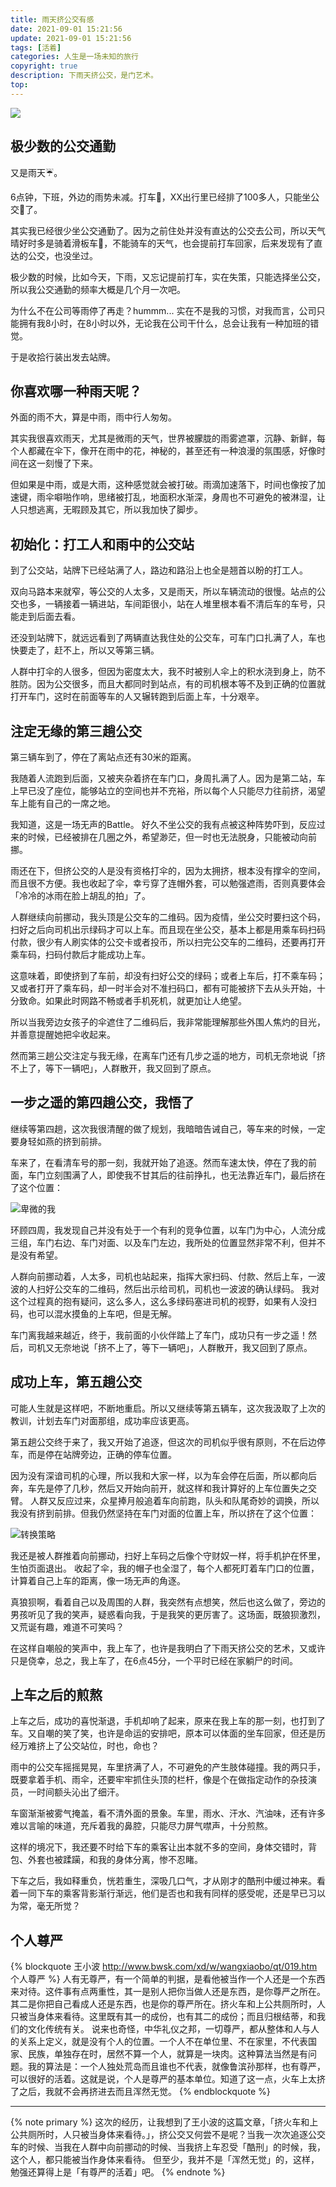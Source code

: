 ```yaml
---
title: 雨天挤公交有感
date: 2021-09-01 15:21:56
update: 2021-09-01 15:21:56
tags: [活着]
categories: 人生是一场未知的旅行
copyright: true
description: 下雨天挤公交，是门艺术。
top:
---
```


<img src="https://i.loli.net/2021/09/13/CgLRPnaU5dDvuSx.jpg" >

## 极少数的公交通勤

又是雨天☔️。

6点钟，下班，外边的雨势未减。打车🚕，XX出行里已经排了100多人，只能坐公交🚌了。

其实我已经很少坐公交通勤了。因为之前住处并没有直达的公交去公司，所以天气晴好时多是骑着滑板车🛴，不能骑车的天气，也会提前打车回家，后来发现有了直达的公交，也没坐过。

极少数的时候，比如今天，下雨，又忘记提前打车，实在失策，只能选择坐公交，所以我公交通勤的频率大概是几个月一次吧。

为什么不在公司等雨停了再走？hummm... 实在不是我的习惯，对我而言，公司只能拥有我8小时，在8小时以外，无论我在公司干什么，总会让我有一种加班的错觉。

于是收拾行装出发去站牌。

## 你喜欢哪一种雨天呢？

外面的雨不大，算是中雨，雨中行人匆匆。

其实我很喜欢雨天，尤其是微雨的天气，世界被朦胧的雨雾遮罩，沉静、新鲜，每个人都藏在伞下，像开在雨中的花，神秘的，甚至还有一种浪漫的氛围感，好像时间在这一刻慢了下来。

但如果是中雨，或是大雨，这种感觉就会被打破。雨滴加速落下，时间也像按了加速键，雨伞噼啪作响，思绪被打乱，地面积水渐深，身周也不可避免的被淋湿，让人只想逃离，无暇顾及其它，所以我加快了脚步。

## 初始化：打工人和雨中的公交站

到了公交站，站牌下已经站满了人，路边和路沿上也全是翘首以盼的打工人。

双向马路本来就窄，等公交的人太多，又是雨天，所以车辆流动的很慢。站点的公交也多，一辆接着一辆进站，车间距很小，站在人堆里根本看不清后车的车号，只能走到后面去看。

还没到站牌下，就远远看到了两辆直达我住处的公交车，可车门口扎满了人，车也快要走了，赶不上，所以又等第三辆。

人群中打伞的人很多，但因为密度太大，我不时被别人伞上的积水浇到身上，防不胜防。因为公交很多，而且大都同时到站点，有的司机根本等不及到正确的位置就打开车门，这时在前面等车的人又辗转跑到后面上车，十分艰辛。

## 注定无缘的第三趟公交

第三辆车到了，停在了离站点还有30米的距离。

我随着人流跑到后面，又被夹杂着挤在车门口，身周扎满了人。因为是第二站，车上早已没了座位，能够站立的空间也并不充裕，所以每个人只能尽力往前挤，渴望车上能有自己的一席之地。

我知道，这是一场无声的Battle。
好久不坐公交的我有点被这种阵势吓到，反应过来的时候，已经被排在几圈之外，希望渺茫，但一时也无法脱身，只能被动向前挪。

雨还在下，但挤公交的人是没有资格打伞的，因为太拥挤，根本没有撑伞的空间，而且很不方便。我也收起了伞，幸亏穿了连帽外套，可以勉强遮雨，否则真要体会「冷冷的冰雨在脸上胡乱的拍」了。

人群继续向前挪动，我头顶是公交车的二维码。因为疫情，坐公交时要扫这个码，扫好之后向司机出示绿码才可以上车。而且现在坐公交，基本上都是用乘车码扫码付款，很少有人刷实体的公交卡或者投币，所以扫完公交车的二维码，还要再打开乘车码，扫码付款后才能成功上车。

这意味着，即使挤到了车前，却没有扫好公交的绿码；或者上车后，打不乘车码；又或者打开了乘车码，却一时半会对不准扫码口，都有可能被挤下去从头开始，十分致命。如果此时网路不畅或者手机死机，就更加让人绝望。

所以当我旁边女孩子的伞遮住了二维码后，我非常能理解那些外围人焦灼的目光，并善意提醒她把伞收起来。

然而第三趟公交注定与我无缘，在离车门还有几步之遥的地方，司机无奈地说「挤不上了，等下一辆吧」，人群散开，我又回到了原点。


## 一步之遥的第四趟公交，我悟了

继续等第四趟，这次我很清醒的做了规划，我暗暗告诫自己，等车来的时候，一定要身轻如燕的挤到前排。

车来了，在看清车号的那一刻，我就开始了追逐。然而车速太快，停在了我的前面，车门立刻围满了人，即使我不甘其后的往前挣扎，也无法靠近车门，最后挤在了这个位置：

![卑微的我](https://i.loli.net/2021/09/15/Fjeo9SI5DCWb7mT.png)

环顾四周，我发现自己并没有处于一个有利的竞争位置，以车门为中心，人流分成三组，车门右边、车门对面、以及车门左边，我所处的位置显然非常不利，但并不是没有希望。

人群向前挪动着，人太多，司机也站起来，指挥大家扫码、付款、然后上车，一波波的人扫好公交车的二维码，然后出示给司机，司机也一波波的确认绿码。
我对这个过程真的抱有疑问，这么多人，这么多绿码塞进司机的视野，如果有人没扫码，也可以混水摸鱼的上车吧，但是无解。

车门离我越来越近，终于，我前面的小伙伴踏上了车门，成功只有一步之遥！然后，司机又无奈地说「挤不上了，等下一辆吧」，人群散开，我又回到了原点。

## 成功上车，第五趟公交

可能人生就是这样吧，不断地重启。所以又继续等第五辆车，这次我汲取了上次的教训，计划去车门对面那组，成功率应该更高。

第五趟公交终于来了，我又开始了追逐，但这次的司机似乎很有原则，不在后边停车，而是停在站牌旁边，正确的停车位置。

因为没有深谙司机的心理，所以我和大家一样，以为车会停在后面，所以都向后奔，车先是停了几秒，然后又开始向前开，就这样和我计算好的上车位置失之交臂。
人群又反应过来，众星捧月般追着车向前跑，队头和队尾奇妙的调换，所以我没有挤到前排。但我仍然坚持在车门对面的位置上车，所以挤在了这个位置：

![转换策略](https://i.loli.net/2021/09/15/Ub2MvApmqaXRY6V.png)

我还是被人群推着向前挪动，扫好上车码之后像个守财奴一样，将手机护在怀里，生怕页面退出。
收起了伞，我的帽子也全湿了，每个人都死盯着车门口的位置，计算着自己上车的距离，像一场无声的角逐。

真狼狈啊，看着自己以及周围的人群，我突然有点想笑，然后也这么做了，旁边的男孩听见了我的笑声，疑惑看向我，于是我笑的更厉害了。这场面，既狼狈激烈，又荒诞有趣，难道不可笑吗？

在这样自嘲般的笑声中，我上车了，也许是我明白了下雨天挤公交的艺术，又或许只是侥幸，总之，我上车了，在6点45分，一个平时已经在家躺尸的时间。

## 上车之后的煎熬

上车之后，成功的喜悦渐退，手机却响了起来，原来在我上车的那一刻，也打到了车。又自嘲的笑了笑，也许是命运的安排吧，原本可以体面的坐车回家，但还是历经万难挤上了公交站位，时也，命也？

雨中的公交车摇摇晃晃，车里挤满了人，不可避免的产生肢体碰撞。我的两只手，既要拿着手机、雨伞，还要牢牢抓住头顶的栏杆，像是个在做指定动作的杂技演员，一时间额头沁出了细汗。

车窗渐渐被雾气掩盖，看不清外面的景象。车里，雨水、汗水、汽油味，还有许多难以言喻的味道，充斥着我的鼻腔，只能尽力屏气噤声，十分煎熬。

这样的境况下，我还要不时给下车的乘客让出本就不多的空间，身体交错时，背包、外套也被蹂躏，和我的身体分离，惨不忍睹。

下车之后，我如释重负，恍若重生，深吸几口气，才从刚才的酷刑中缓过神来。看着一同下车的乘客背影渐行渐远，他们是否也和我有同样的感受呢，还是早已习以为常，毫无所觉？

## 个人尊严

{% blockquote 王小波 http://www.bwsk.com/xd/w/wangxiaobo/qt/019.htm 个人尊严 %}
人有无尊严，有一个简单的判据，是看他被当作一个人还是一个东西来对待。这件事有点两重性，其一是别人把你当做人还是东西，是你尊严之所在。其二是你把自己看成人还是东西，也是你的尊严所在。挤火车和上公共厕所时，人只被当身体来看待。这里既有其一的成份，也有其二的成份；而且归根结蒂，和我们的文化传统有关。
说来也奇怪，中华礼仪之邦，一切尊严，都从整体和人与人的关系上定义，就是没有个人的位置。一个人不在单位里、不在家里，不代表国家、民族，单独存在时，居然不算一个人，就算是一块肉。这种算法当然是有问题。我的算法是：一个人独处荒岛而且谁也不代表，就像鲁滨孙那样，也有尊严，可以很好的活着。这就是说，个人是尊严的基本单位。知道了这一点，火车上太挤了之后，我就不会再挤进去而且浑然无觉。
{% endblockquote %}

---

{% note primary %}
这次的经历，让我想到了王小波的这篇文章，「挤火车和上公共厕所时，人只被当身体来看待。」，挤公交又何尝不是呢？当我一次次追逐公交车的时候、当我在人群中向前挪动的时候、当我挤上车忍受「酷刑」的时候，我，这个人，都只能被当作身体来看待。
但至少，我并不是「浑然无觉」的，这样，勉强还算得上是「有尊严的活着」吧。
{% endnote %}